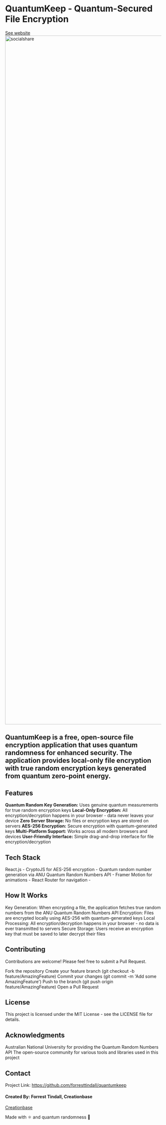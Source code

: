 # QuantumKeep - Quantum-Secured File Encryption
[See website](https://www.quantumkeep.io)
<img width="2222" alt="socialshare" src="https://github.com/user-attachments/assets/c3417b33-3503-41d8-b846-79564b6f0817" />


## QuantumKeep is a free, open-source file encryption application that uses quantum randomness for enhanced security. The application provides local-only file encryption with true random encryption keys generated from quantum zero-point energy.


## Features

**Quantum Random Key Generation:** Uses genuine quantum measurements for true random encryption keys
**Local-Only Encryption:** All encryption/decryption happens in your browser - data never leaves your device
**Zero Server Storage:** No files or encryption keys are stored on servers
**AES-256 Encryption:** Secure encryption with quantum-generated keys
**Multi-Platform Support:** Works across all modern browsers and devices
**User-Friendly Interface:** Simple drag-and-drop interface for file encryption/decryption


## Tech Stack

React.js - 
CryptoJS for AES-256 encryption - 
Quantum random number generation via ANU Quantum Random Numbers API - 
Framer Motion for animations - 
React Router for navigation - 


## How It Works

Key Generation: When encrypting a file, the application fetches true random numbers from the ANU Quantum Random Numbers API
Encryption: Files are encrypted locally using AES-256 with quantum-generated keys
Local Processing: All encryption/decryption happens in your browser - no data is ever transmitted to servers
Secure Storage: Users receive an encryption key that must be saved to later decrypt their files


## Contributing
Contributions are welcome! Please feel free to submit a Pull Request.

Fork the repository
Create your feature branch (git checkout -b feature/AmazingFeature)
Commit your changes (git commit -m 'Add some AmazingFeature')
Push to the branch (git push origin feature/AmazingFeature)
Open a Pull Request


## License
This project is licensed under the MIT License - see the LICENSE file for details.


## Acknowledgments

Australian National University for providing the Quantum Random Numbers API
The open-source community for various tools and libraries used in this project

## Contact
Project Link: https://github.com/forresttindall/quantumkeep
#### Created By: Forrest Tindall, Creationbase
[Creationbase](https://www.creationbase.io)

Made with ⚛️ and quantum randomness 🎲

